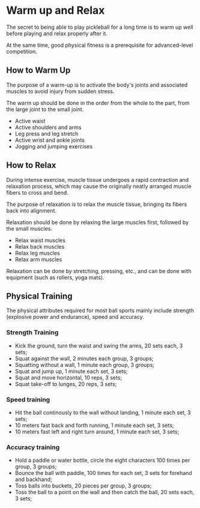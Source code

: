 # Warm up and Relax

The secret to being able to play pickleball for a long time is to warm up well before playing and relax properly after it. 

At the same time, good physical fitness is a prerequisite for advanced-level competition.

## How to Warm Up

The purpose of a warm-up is to activate the body's joints and associated muscles to avoid injury from sudden stress.

The warm up should be done in the order from the whole to the part, from the large joint to the small joint.

* Active waist
* Active shoulders and arms
* Leg press and leg stretch
* Active wrist and ankle joints
* Jogging and jumping exercises

## How to Relax

During intense exercise, muscle tissue undergoes a rapid contraction and relaxation process, which may cause the originally neatly arranged muscle fibers to cross and bend.

The purpose of relaxation is to relax the muscle tissue, bringing its fibers back into alignment.

Relaxation should be done by relaxing the large muscles first, followed by the small muscles.

* Relax waist muscles
* Relax back muscles
* Relax leg muscles
* Relax arm muscles

Relaxation can be done by stretching, pressing, etc., and can be done with equipment (such as rollers, yoga mats).

## Physical Training

The physical attributes required for most ball sports mainly include strength (explosive power and endurance), speed and accuracy.

### Strength Training

* Kick the ground, turn the waist and swing the arms, 20 sets each, 3 sets;
* Squat against the wall, 2 minutes each group, 3 groups;
* Squatting without a wall, 1 minute each group, 3 groups;
* Squat and jump up, 1 minute each set, 3 sets;
* Squat and move horizontal, 10 reps, 3 sets;
* Squat take-off to lunges, 20 reps, 3 sets;

### Speed training
* Hit the ball continously to the wall without landing, 1 minute each set, 3 sets;
* 10 meters fast back and forth running, 1 minute each set, 3 sets;
* 10 meters fast left and right turn around, 1 minute each set, 3 sets;

### Accuracy training

* Hold a paddle or water bottle, circle the eight characters 100 times per group, 3 groups;
* Bounce the ball with paddle, 100 times for each set, 3 sets for forehand and backhand;
* Toss balls into buckets, 20 pieces per group, 3 groups;
* Toss the ball to a point on the wall and then catch the ball, 20 sets each, 3 sets;
